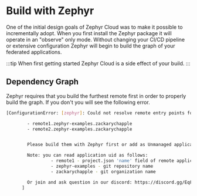 # Build with Zephyr
One of the initial design goals of Zephyr Cloud was to make it possible to incrementally adopt. When you first install the
Zephyr package it will operate in an "observe" only mode. Without changing your CI/CD pipeline or extensive configuration
Zephyr will begin to build the graph of your federated applications. 

:::tip
When first getting started Zephyr Cloud is a side effect of your build.
:::

## Dependency Graph
Zephyr requires that you build the furthest remote first in order to properly build the graph.
If you don't you will see the following error. 
```bash filename="Terminal"
[ConfigurationError: [zephyr]: Could not resolve remote entry points for urls:

        - remote1.zephyr-examples.zackarychapple
        - remote2.zephyr-examples.zackarychapple


        Please build them with Zephyr first or add as Unmanaged applications.

        Note: you can read application uid as follows:
                 - remote1 - project.json 'name' field of remote application
                 - zephyr-examples - git repository name
                 - zackarychapple - git organization name

        Or join and ask question in our discord: https://discord.gg/EqFbSSt8Hx
      ]
```

